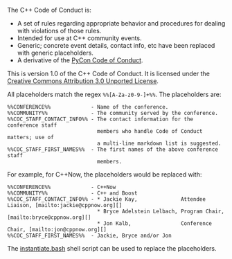 The C++ Code of Conduct is:

* A set of rules regarding appropriate behavior and procedures for dealing with
    violations of those rules.
* Intended for use at C++ community events.
* Generic; concrete event details, contact info, etc have been replaced with
    generic placeholders.
* A derivative of the [PyCon Code of Conduct](https://github.com/python/pycon-code-of-conduct).

This is version 1.0 of the C++ Code of Conduct. It is licensed under the
[Creative Commons Attribution 3.0 Unported License](https://creativecommons.org/licenses/by/3.0).

All placeholders match the regex `%%[A-Za-z0-9-]+%%`. The placeholders are:

```
%%CONFERENCE%%             - Name of the conference.
%%COMMUNITY%%              - The community served by the conference. 
%%COC_STAFF_CONTACT_INFO%% - The contact information for the conference staff
                             members who handle Code of Conduct matters; use of
                             a multi-line markdown list is suggested.
%%COC_STAFF_FIRST_NAMES%%  - The first names of the above conference staff
                             members.
```

For example, for C++Now, the placeholders would be replaced with:

```
%%CONFERENCE%%             - C++Now 
%%COMMUNITY%%              - C++ and Boost
%%COC_STAFF_CONTACT_INFO%% - * Jackie Kay,              Attendee Liaison, [mailto:jackie@cppnow.org][]
                             * Bryce Adelstein Lelbach, Program Chair,    [mailto:bryce@cppnow.org][]
                             * Jon Kalb,                Conference Chair, [mailto:jon@cppnow.org][]
%%COC_STAFF_FIRST_NAMES%%  - Jackie, Bryce and/or Jon
```

The [instantiate.bash](instantiate.bash) shell script can be used to replace
the placeholders.
